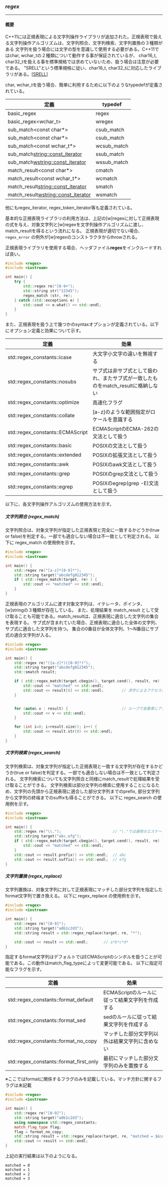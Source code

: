 ### *regex*
---
#### 概要
C++11には正規表現による文字列操作ライブラリが追加された。正規表現で扱える文字列操作アルゴリズムは、文字列照合、文字列検索、文字列置換の３種類がある
文字列を扱う場合には文字の型を意識して使用する必要がある。C++11ではchar, wchar_tの２種類について動作する事が保証されているが、
char16_t, char32_tを扱える事を標準規格では求めていないため、扱う場合は注意が必要である。
"SRELL"という標準規格に従い、char16_t, char32_tに対応したライブラリがある。[[SRELL](http://www.akenotsuki.com/misc/srell/)]

char, wchar_tを扱う場合、簡単に利用するために以下のようなtypedefが定義されている。

| 定義 | typedef |
| -- | -- |
| basic_regex<char> | regex |
| basic_regex<wchar_t> | wregex |
| sub_match<const char*> | csub_match |
| sub_match<const char*> | csub_match |
| sub_match<const wchar_t*> | wcsub_match |
| sub_match<string::const_iterator> | ssub_match |
| sub_match<wstring::const_iterator> | wssub_match |
| match_result<const char*> | cmatch |
| match_result<const wchar_t*> | wcmatch |
| match_result<string::const_iterator> | smatch |
| match_result<wstring::const_iterator> | wsmatch |

他にもregex_iterator, regex_token_iterator等も定義されている。

基本的な正規表現ライブラリの利用方法は、上記の[w]regexに対して正規表現の式を与え、対象文字列と[w]regexを文字列操作アルゴリズムに渡し、match_resultを得るという流れになる。
正規表現が適切でない場合、 `regex_error` の例外が[w]regexのコンストラクタからthrowされる。

正規表現ライブラリを使用する場合、ヘッダファイル**regex**をインクルードすれば良い。

```c++
#include <regex>
#include <iostream>

int main() {
    try {
        std::regex re("[0-9+");
        std::string str("12345");
        regex_match (str, re);
    } catch (std::exception& e) {
        std::cout << e.what() << std::endl;
    }
}
```

また、正規表現を扱う上で幾つかのsyntaxオプションが定義されている。以下にオプション定義と効果について示す。

| 定義 | 効果 |
| -- | -- |
| std::regex_constants::icase | 大文字小文字の違いを無視する |
| std::regex_constants::nosubs | サブ式は非サブ式として扱われ、またサブ式が一致したものをmatch_resultに格納しない |
| std::regex_constants::optimize | 高速化フラグ |
| std::regex_constants::collate | [a-z]のような範囲指定がロケールを意識する|
| std::regex_constants::ECMAScript | ECMAScriptのECMA-262の文法として扱う |
| std::regex_constants::basic | POSIXの文法として扱う |
| std::regex_constants::extended | POSIXの拡張文法として扱う |
| std::regex_constants::awk | POSIXのawk文法として扱う |
| std::regex_constants::grep | POSIXのgrep文法として扱う |
| std::regex_constants::egrep | POSIXのegrep(grep -E)文法として扱う |

以下に、各文字列操作アルゴリズムの使用方法を示す。

##### 文字列照合 (regex_match)
文字列照合は、対象文字列が指定した正規表現と完全に一致するかどうか(true or false)を判定する。一部でも適合しない場合は不一致として判定される。
以下に regex_match の使用例を示す。

```c++
#include <regex>
#include <iostream>

int main() {
    std::regex re("[a-z]*[0-9]*");
    std::string target("abcdefg012345");
    if ( std::regex_match(target, re) ) {
        std::cout << "matched" << std::endl;
    }
}
```

正規表現のアルゴリズムに渡す対象文字列は、イテレータ、ポインタ、[w]stringの３種類が存在している。
また、処理結果を match_result として受け取ることも可能である。match_resultは、正規表現に適合した文字列の集合を表現する。
サブ式が含まれていた場合、正規表現に適合した全体の文字列、サブ式に適合した文字列を持つ。
集合の0番目が全体文字列、1〜N番目にサブ式の適合文字列が入る。

```c++
#include <regex>
#include <iostream>

int main() {
    std::regex re("([a-z]*)([0-9]*)");
    std::string target("abcdefg012345");
    std::smatch result;

    if ( std::regex_match(target.cbegin(), target.cend(), result, re) ) {
        std::cout << "matched" << std::endl;
        std::cout << result[0] << std::endl;        // 添字によるアクセスが可能
    }


    for (auto& v : result) {                        // ループで各要素にアクセス
        std::cout << v << std::endl;
    }

    for (int i=0; i<result.size(); i++) {
        std::cout << result.str(0) << std::endl;
    }
}
```

##### 文字列検索 (regex_search)
文字列検索は、対象文字列が指定した正規表現と一致する文字列が存在するかどうか(true or false)を判定する。一部でも適合しない場合は不一致として判定される。
文字列検索についても文字列照合と同様にmatch_resultで処理結果を受け取ることができる。
文字列検索は部分文字列の検索に使用することになるため、文字列の先頭から正規表現に適合した部分文字列までのprefix, 部分文字列から文字列の終端までのsuffixも得ることができる。
以下に regex_search の使用例を示す。

```c++
#include <regex>
#include <iostream>

int main() {
    std::regex re("\\.");                       // "\."では通常のエスケープシーケンスとして判断されるため、"\\."を用いる
    std::string target("abc.efg");
    if ( std::regex_match(target.cbegin(), target.cend(), result, re) ) {
        std::cout << "matched" << std::endl;
    }
    std::cout << result.prefix() << std::endl;  // abc
    std::cout << result.suffix() << std::endl;  // efg
}
```

##### 文字列置換 (regex_replace)
文字列置換は、対象文字列に対して正規表現にマッチした部分文字列を指定したformat文字列で置き換える。
以下に regex_replace の使用例を示す。

```c++
#include <regex>
#include <iostream>

int main() {
    std::regex re("[0-9]");
    std::string target("a0b1c2d3");
    std::string result = std::regex_replace(target, re, "*");

    std::cout << result << std::endl;       // a*b*c*d*
}
```

指定するformat文字列はデフォルトではECMAScriptのシンボルを扱うことが可能である。この動作はmatch_flag_typeによって変更可能である。
以下に指定可能なフラグを示す。

| 定義 | 効果 |
| -- | -- |
| std::regex_constants::format_default | ECMAScriptのルールに従って結果文字列を作成する |
| std::regex_constants::format_sed | sedのルールに従って結果文字列を作成する |
| std::regex_constants::format_no_copy | マッチした部分文字列以外は結果文字列に含めない |
| std::regex_constants::format_first_only | 最初にマッチした部分文字列のみを置換する |
※ここではformatに関係するフラグのみを記載している。マッチ方針に関するフラグは未記載

```c++
#include <regex>
#include <iostream>

int main() {
    std::regex re("[0-9]");
    std::string target("a0b1c2d3");
    using namespace std::regex_constants;
    match_flag_type flag;
    flag = format_no_copy;
    std::string result = std::regex_replace(target, re, "matched = $&\n", flag);
    std::cout << result << std::endl;
}
```

上記の実行結果は以下のようになる。

```
matched = 0
matched = 1
matched = 2
matched = 3

```
